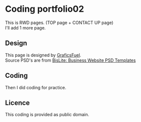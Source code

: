 # Coding portfolio02

This is RWD pages. (TOP page + CONTACT UP page)  
I'll add 1 more page.

## Design

This page is designed by <a href="http://www.graphicsfuel.com/">GraficsFuel</a>.  
Source PSD's are from <a href="http://www.graphicsfuel.com/2012/12/business-website-psd-templates/">BisLite: Business Website PSD Templates</a>

## Coding

Then I did coding for practice.

## Licence

This coding is provided as public domain.
